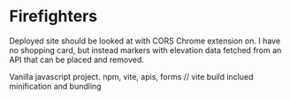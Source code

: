 # Firefighters

Deployed site should be looked at with CORS Chrome extension on.
I have no shopping card, but instead markers with elevation data fetched from an API that can be placed and removed.

Vanilla javascript project. npm, vite, apis, forms
// vite build inclued minification and bundling

